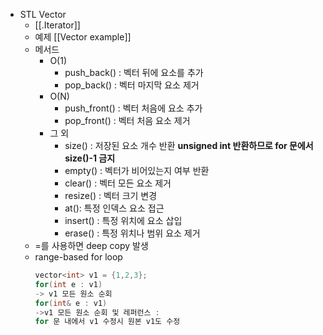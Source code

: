 - STL Vector
	- [[.Iterator]]
	- 예제 [[Vector example]]
	- 메서드 
		- O(1)
			- push_back() : 벡터 뒤에 요소를 추가
			- pop_back() : 벡터 마지막 요소 제거
		- O(N)
			- push_front() : 벡터 처음에 요소 추가
			- pop_front() : 벡터 처음 요소 제거
		- 그 외
			- size() : 저장된 요소 개수 반환
			  **unsigned int 반환하므로 for 문에서 size()-1 금지**
			- empty() : 벡터가 비어있는지 여부 반환
			- clear() : 벡터 모든 요소 제거
			- resize() : 벡터 크기 변경
			- at(): 특정 인덱스 요소 접근
			- insert() : 특정 위치에 요소 삽입
			- erase() : 특정 위치나 범위 요소 제거
	- =를 사용하면 deep copy 발생
	- range-based for loop
	  ```c++
	  vector<int> v1 = {1,2,3};
	  for(int e : v1)
	  -> v1 모든 원소 순회
	  for(int& e : v1)
	  ->v1 모든 원소 순회 및 레퍼런스 : 
	  for 문 내에서 v1 수정시 원본 v1도 수정
	  ```
	  